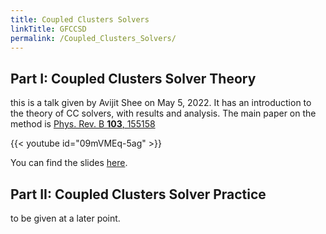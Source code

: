 ```yaml
---
title: Coupled Clusters Solvers
linkTitle: GFCCSD
permalink: /Coupled_Clusters_Solvers/
---
```


## Part I: Coupled Clusters Solver Theory

this is a talk given by Avijit Shee on May 5, 2022. It has an
introduction to the theory of CC solvers, with results and analysis. The
main paper on the method is [Phys. Rev. B **103**, 155158](https://journals.aps.org/prb/abstract/10.1103/PhysRevB.103.155158)

{{< youtube id="09mVMEq-5ag" >}}

You can find the slides
[here](/files/Talk_ccgf.pdf).

## Part II: Coupled Clusters Solver Practice

to be given at a later point.